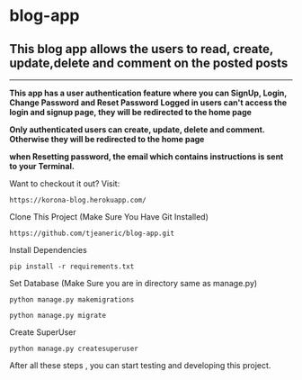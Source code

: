 # blog-app

<h2>This blog app allows the users to read, create, update,delete and comment on the posted posts</h2>
<hr>

**This app has a user authentication feature where you can SignUp, Login, Change Password and Reset Password**
**Logged in users can't access the login and signup page, they will be redirected to the home page**

**Only authenticated users can create, update, delete and comment. Otherwise they will be redirected to the home page**


<strong>when Resetting password, the email which contains instructions is sent to your Terminal.</strong>

Want to checkout it out? Visit:

```https://korona-blog.herokuapp.com/```


Clone This Project (Make Sure You Have Git Installed)

```
https://github.com/tjeaneric/blog-app.git
```
Install Dependencies 

```
pip install -r requirements.txt
```

Set Database (Make Sure you are in directory same as manage.py)
```
python manage.py makemigrations

python manage.py migrate
```
Create SuperUser 
```
python manage.py createsuperuser
```

After all these steps , you can start testing and developing this project. 
